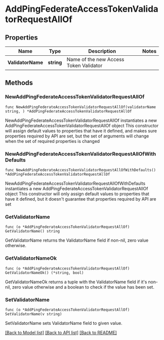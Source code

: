# AddPingFederateAccessTokenValidatorRequestAllOf

## Properties

Name | Type | Description | Notes
------------ | ------------- | ------------- | -------------
**ValidatorName** | **string** | Name of the new Access Token Validator | 

## Methods

### NewAddPingFederateAccessTokenValidatorRequestAllOf

`func NewAddPingFederateAccessTokenValidatorRequestAllOf(validatorName string, ) *AddPingFederateAccessTokenValidatorRequestAllOf`

NewAddPingFederateAccessTokenValidatorRequestAllOf instantiates a new AddPingFederateAccessTokenValidatorRequestAllOf object
This constructor will assign default values to properties that have it defined,
and makes sure properties required by API are set, but the set of arguments
will change when the set of required properties is changed

### NewAddPingFederateAccessTokenValidatorRequestAllOfWithDefaults

`func NewAddPingFederateAccessTokenValidatorRequestAllOfWithDefaults() *AddPingFederateAccessTokenValidatorRequestAllOf`

NewAddPingFederateAccessTokenValidatorRequestAllOfWithDefaults instantiates a new AddPingFederateAccessTokenValidatorRequestAllOf object
This constructor will only assign default values to properties that have it defined,
but it doesn't guarantee that properties required by API are set

### GetValidatorName

`func (o *AddPingFederateAccessTokenValidatorRequestAllOf) GetValidatorName() string`

GetValidatorName returns the ValidatorName field if non-nil, zero value otherwise.

### GetValidatorNameOk

`func (o *AddPingFederateAccessTokenValidatorRequestAllOf) GetValidatorNameOk() (*string, bool)`

GetValidatorNameOk returns a tuple with the ValidatorName field if it's non-nil, zero value otherwise
and a boolean to check if the value has been set.

### SetValidatorName

`func (o *AddPingFederateAccessTokenValidatorRequestAllOf) SetValidatorName(v string)`

SetValidatorName sets ValidatorName field to given value.



[[Back to Model list]](../README.md#documentation-for-models) [[Back to API list]](../README.md#documentation-for-api-endpoints) [[Back to README]](../README.md)


